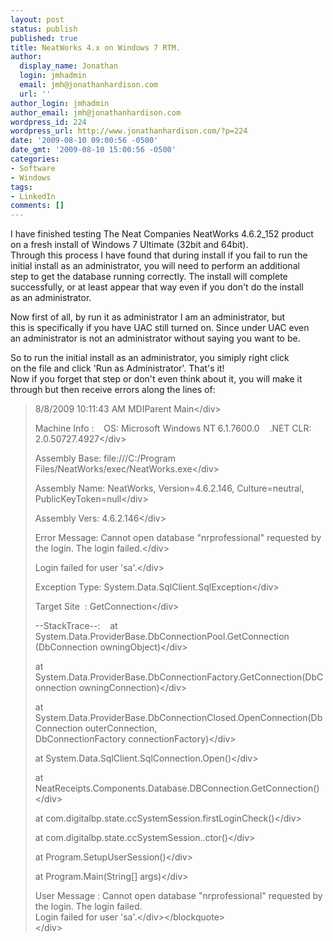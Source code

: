 ```yaml
---
layout: post
status: publish
published: true
title: NeatWorks 4.x on Windows 7 RTM.
author:
  display_name: Jonathan
  login: jmhadmin
  email: jmh@jonathanhardison.com
  url: ''
author_login: jmhadmin
author_email: jmh@jonathanhardison.com
wordpress_id: 224
wordpress_url: http://www.jonathanhardison.com/?p=224
date: '2009-08-10 09:00:56 -0500'
date_gmt: '2009-08-10 15:00:56 -0500'
categories:
- Software
- Windows
tags:
- LinkedIn
comments: []
---
```

<p>I have finished testing The Neat Companies NeatWorks 4.6.2_152 product<br />
on a fresh install of Windows 7 Ultimate (32bit and 64bit).<br />
Through this process I have found that during install if you fail to run the<br />
initial install as an administrator, you will need to perform an additional<br />
step to get&nbsp;the database running correctly. The install will complete<br />
successfully, or at least appear that way even if you don't do the install<br />
as an administrator.</p>
<p>Now first of all, by run it as administrator I am an administrator, but<br />
this is specifically if you have UAC still turned on. Since under UAC even<br />
an administrator&nbsp;is not an administrator without saying you want to be.</p>
<p>So to run the initial install as an administrator, you simiply right click<br />
on the file and click 'Run as Administrator'. That's it!<br />
Now if you forget that step or don't even think about it, you will make it<br />
through but then receive errors along the lines of:</p>
<div>
<blockquote>
<div>8&#47;8&#47;2009 10:11:43 AM MDIParent Main<&#47;div></p>
<div>Machine Info : &nbsp; &nbsp;OS: Microsoft Windows NT 6.1.7600.0 &nbsp; &nbsp;.NET CLR: 2.0.50727.4927<&#47;div></p>
<div>Assembly Base: file:&#47;&#47;&#47;C:&#47;Program Files&#47;NeatWorks&#47;exec&#47;NeatWorks.exe<&#47;div></p>
<div>Assembly Name: NeatWorks, Version=4.6.2.146, Culture=neutral, PublicKeyToken=null<&#47;div></p>
<div>Assembly Vers: 4.6.2.146<&#47;div></p>
<div>Error Message: Cannot open database "nrprofessional" requested by the login. The login failed.<&#47;div></p>
<div>Login failed for user 'sa'.<&#47;div></p>
<div>Exception Type: System.Data.SqlClient.SqlException<&#47;div></p>
<div>Target Site &nbsp;: GetConnection<&#47;div></p>
<div>--StackTrace--: &nbsp; &nbsp;at System.Data.ProviderBase.DbConnectionPool.GetConnection<br />
(DbConnection owningObject)<&#47;div></p>
<div>at System.Data.ProviderBase.DbConnectionFactory.GetConnection(DbConnection owningConnection)<&#47;div></p>
<div>at System.Data.ProviderBase.DbConnectionClosed.OpenConnection(DbConnection outerConnection,<br />
DbConnectionFactory connectionFactory)<&#47;div></p>
<div>at System.Data.SqlClient.SqlConnection.Open()<&#47;div></p>
<div>at NeatReceipts.Components.Database.DBConnection.GetConnection()<&#47;div></p>
<div>at com.digitalbp.state.ccSystemSession.firstLoginCheck()<&#47;div></p>
<div>at com.digitalbp.state.ccSystemSession..ctor()<&#47;div></p>
<div>at Program.SetupUserSession()<&#47;div></p>
<div>at Program.Main(String[] args)<&#47;div></p>
<div>User Message : Cannot open database "nrprofessional" requested by the login. The login failed.<br />
Login failed for user 'sa'.<&#47;div><&#47;blockquote><br />
<&#47;div></p>
<div><span style="color: #000000;"></p>
<div id="_mcePaste" style="position: absolute; left: -10000px; top: 0px; width: 1px; height: 1px; overflow-x: hidden; overflow-y: hidden;">8&#47;8&#47;2009 10:11:43 AM MDIParent Main<&#47;div></p>
<div id="_mcePaste" style="position: absolute; left: -10000px; top: 0px; width: 1px; height: 1px; overflow-x: hidden; overflow-y: hidden;">Machine Info : &nbsp; &nbsp;OS: Microsoft Windows NT 6.1.7600.0 &nbsp; &nbsp;.NET CLR: 2.0.50727.4927<&#47;div></p>
<div id="_mcePaste" style="position: absolute; left: -10000px; top: 0px; width: 1px; height: 1px; overflow-x: hidden; overflow-y: hidden;">Assembly Base: file:&#47;&#47;&#47;C:&#47;Program Files&#47;NeatWorks&#47;exec&#47;NeatWorks.exe<&#47;div></p>
<div id="_mcePaste" style="position: absolute; left: -10000px; top: 0px; width: 1px; height: 1px; overflow-x: hidden; overflow-y: hidden;">Assembly Name: NeatWorks, Version=4.6.2.146, Culture=neutral, PublicKeyToken=null<&#47;div></p>
<div id="_mcePaste" style="position: absolute; left: -10000px; top: 0px; width: 1px; height: 1px; overflow-x: hidden; overflow-y: hidden;">Assembly Vers: 4.6.2.146<&#47;div></p>
<div id="_mcePaste" style="position: absolute; left: -10000px; top: 0px; width: 1px; height: 1px; overflow-x: hidden; overflow-y: hidden;">Error Message: Cannot open database "nrprofessional" requested by the login. The login failed.<&#47;div></p>
<div id="_mcePaste" style="position: absolute; left: -10000px; top: 0px; width: 1px; height: 1px; overflow-x: hidden; overflow-y: hidden;">Login failed for user 'sa'.<&#47;div></p>
<div id="_mcePaste" style="position: absolute; left: -10000px; top: 0px; width: 1px; height: 1px; overflow-x: hidden; overflow-y: hidden;">Exception Type: System.Data.SqlClient.SqlException<&#47;div></p>
<div id="_mcePaste" style="position: absolute; left: -10000px; top: 0px; width: 1px; height: 1px; overflow-x: hidden; overflow-y: hidden;">Target Site &nbsp;: GetConnection<&#47;div></p>
<div id="_mcePaste" style="position: absolute; left: -10000px; top: 0px; width: 1px; height: 1px; overflow-x: hidden; overflow-y: hidden;">--StackTrace--: &nbsp; &nbsp;at System.Data.ProviderBase.DbConnectionPool.GetConnection(DbConnection owningObject)<&#47;div></p>
<div id="_mcePaste" style="position: absolute; left: -10000px; top: 0px; width: 1px; height: 1px; overflow-x: hidden; overflow-y: hidden;">at System.Data.ProviderBase.DbConnectionFactory.GetConnection(DbConnection owningConnection)<&#47;div></p>
<div id="_mcePaste" style="position: absolute; left: -10000px; top: 0px; width: 1px; height: 1px; overflow-x: hidden; overflow-y: hidden;">at System.Data.ProviderBase.DbConnectionClosed.OpenConnection(DbConnection outerConnection, DbConnectionFactory connectionFactory)<&#47;div></p>
<div id="_mcePaste" style="position: absolute; left: -10000px; top: 0px; width: 1px; height: 1px; overflow-x: hidden; overflow-y: hidden;">at System.Data.SqlClient.SqlConnection.Open()<&#47;div></p>
<div id="_mcePaste" style="position: absolute; left: -10000px; top: 0px; width: 1px; height: 1px; overflow-x: hidden; overflow-y: hidden;">at NeatReceipts.Components.Database.DBConnection.GetConnection()<&#47;div></p>
<div id="_mcePaste" style="position: absolute; left: -10000px; top: 0px; width: 1px; height: 1px; overflow-x: hidden; overflow-y: hidden;">at com.digitalbp.state.ccSystemSession.firstLoginCheck()<&#47;div></p>
<div id="_mcePaste" style="position: absolute; left: -10000px; top: 0px; width: 1px; height: 1px; overflow-x: hidden; overflow-y: hidden;">at com.digitalbp.state.ccSystemSession..ctor()<&#47;div></p>
<div id="_mcePaste" style="position: absolute; left: -10000px; top: 0px; width: 1px; height: 1px; overflow-x: hidden; overflow-y: hidden;">at Program.SetupUserSession()<&#47;div></p>
<div id="_mcePaste" style="position: absolute; left: -10000px; top: 0px; width: 1px; height: 1px; overflow-x: hidden; overflow-y: hidden;">at Program.Main(String[] args)<&#47;div></p>
<div id="_mcePaste" style="position: absolute; left: -10000px; top: 0px; width: 1px; height: 1px; overflow-x: hidden; overflow-y: hidden;">User Message : Cannot open database "nrprofessional" requested by the login. The login failed.Login failed for user 'sa'.<&#47;div><br />
<&#47;span><&#47;div><br />
<span style="color: #339966;"> <&#47;span><span style="color: #339966;"><span style="color: #000000;">In this case you will need to do one item over again, or you could uninstall and reinstall, but that will take<br />
a lot longer.<&#47;span><&#47;span> So lets begin!</p>
<ol>
<li>Open the path: %Program Files%Common FilesThe Neat CompanySetup<&#47;li>
<li>Right click on 'Neat Database Setup.exe' and select 'Run as Administrator'<br />
<img class="alignnone size-full wp-image-225" title="CaptureNRfix" src="http:&#47;&#47;www.jonathanhardison.com&#47;wp-content&#47;uploads&#47;2009&#47;08&#47;CaptureNRfix.PNG" alt="CaptureNRfix" width="415" height="400" &#47;><&#47;li></p>
<li>Complete the following install as normal, and upon completion your database will now<br />
be working and you can launch NeatWorks without an issue.<&#47;li><br />
<&#47;ol><br />
If you have for some reason not done a fresh install of Windows 7, but instead have<br />
performed an upgrade... the one issue I have noticed is a delay in starting the<br />
'Database Controller Service' before the SQL instance is started. Other than running<br />
services.msc, you can also check in one location for NeatWorks status. You may open the<br />
'Support Center' by  Expanding Networks and Support Tools, then clicking on "Neat Support Center" in your start menu.<br />
<img class="alignnone size-full wp-image-226" title="CaptureNRMenu" src="http:&#47;&#47;www.jonathanhardison.com&#47;wp-content&#47;uploads&#47;2009&#47;08&#47;CaptureNRMenu.PNG" alt="CaptureNRMenu" width="229" height="131" &#47;></p>
<p>This program will let you view log files from the application, as well as submit support<br />
information to The Neat Company. But one tab in particular is a simple view of your NeatWorks<br />
related services. A note about this screen, on Windows 7 it will still say the OS is Vista.<br />
But the version number will be correct, it is simply the application does not know what Windows 7 is.<br />
<a href="http:&#47;&#47;www.jonathanhardison.com&#47;wp-content&#47;uploads&#47;2009&#47;08&#47;CaptureSupportTools.PNG" target="_blank"><img class="alignnone size-full wp-image-227" style="border: 0px initial initial;" title="CaptureSupportTools" src="http:&#47;&#47;www.jonathanhardison.com&#47;wp-content&#47;uploads&#47;2009&#47;08&#47;CaptureSupportTools.PNG" alt="CaptureSupportTools" width="687" height="655" &#47;><&#47;a></p>
